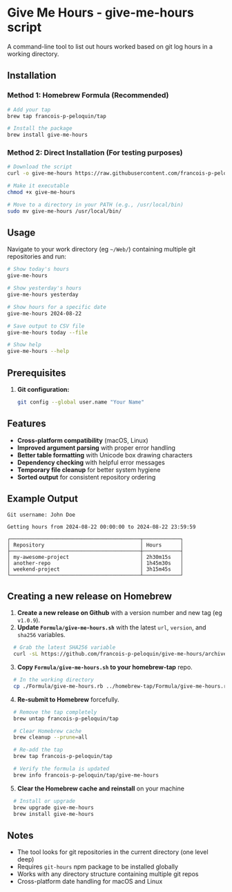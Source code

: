 # Give Me Hours - give-me-hours script

A command-line tool to list out hours worked based on git log hours in a working directory.

## Installation

### Method 1: Homebrew Formula (Recommended)
   ```bash
   # Add your tap
   brew tap francois-p-peloquin/tap

   # Install the package
   brew install give-me-hours
   ```

### Method 2: Direct Installation (For testing purposes)
   ```bash
   # Download the script
   curl -o give-me-hours https://raw.githubusercontent.com/francois-p-peloquin/give-me-hours/main/give-me-hours

   # Make it executable
   chmod +x give-me-hours

   # Move to a directory in your PATH (e.g., /usr/local/bin)
   sudo mv give-me-hours /usr/local/bin/
   ```

## Usage

Navigate to your work directory (eg `~/Web/`) containing multiple git repositories and run:

```bash
# Show today's hours
give-me-hours

# Show yesterday's hours
give-me-hours yesterday

# Show hours for a specific date
give-me-hours 2024-08-22

# Save output to CSV file
give-me-hours today --file

# Show help
give-me-hours --help
```

## Prerequisites

1. **Git configuration:**
   ```bash
   git config --global user.name "Your Name"
   ```

## Features

- **Cross-platform compatibility** (macOS, Linux)
- **Improved argument parsing** with proper error handling
- **Better table formatting** with Unicode box drawing characters
- **Dependency checking** with helpful error messages
- **Temporary file cleanup** for better system hygiene
- **Sorted output** for consistent repository ordering

## Example Output

```
Git username: John Doe

Getting hours from 2024-08-22 00:00:00 to 2024-08-22 23:59:59

┌──────────────────────────────────────────┬────────────┐
│ Repository                               │ Hours      │
├──────────────────────────────────────────┼────────────┤
│ my-awesome-project                       │ 2h30m15s   │
│ another-repo                             │ 1h45m30s   │
│ weekend-project                          │ 3h15m45s   │
└──────────────────────────────────────────┴────────────┘
```

## Creating a new release on Homebrew

1. **Create a new release on Github** with a version number and new tag (eg `v1.0.9`).
2. **Update `Formula/give-me-hours.sh`** with the latest `url`, `version`, and `sha256` variables.
```bash
  # Grab the latest SHA256 variable
  curl -sL https://github.com/francois-p-peloquin/give-me-hours/archive/v1.0.9.tar.gz | shasum -a 256
```
3. **Copy `Formula/give-me-hours.sh` to your homebrew-tap** repo.
```bash
  # In the working directory
  cp ./Formula/give-me-hours.rb ../homebrew-tap/Formula/give-me-hours.rb
```
4. **Re-submit to Homebrew** forcefully.
```bash
  # Remove the tap completely
  brew untap francois-p-peloquin/tap

  # Clear Homebrew cache
  brew cleanup --prune=all

  # Re-add the tap
  brew tap francois-p-peloquin/tap

  # Verify the formula is updated
  brew info francois-p-peloquin/tap/give-me-hours
```
5. **Clear the Homebrew cache and reinstall** on your machine
```bash
  # Install or upgrade
  brew upgrade give-me-hours
  brew install give-me-hours
```

## Notes

- The tool looks for git repositories in the current directory (one level deep)
- Requires `git-hours` npm package to be installed globally
- Works with any directory structure containing multiple git repos
- Cross-platform date handling for macOS and Linux
